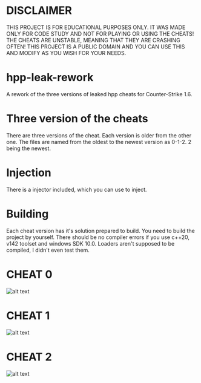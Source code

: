 # DISCLAIMER
THIS PROJECT IS FOR EDUCATIONAL PURPOSES ONLY. IT WAS MADE ONLY FOR CODE STUDY AND NOT FOR PLAYING OR USING THE CHEATS! THE CHEATS ARE UNSTABLE, MEANING THAT THEY ARE CRASHING OFTEN!
THIS PROJECT IS A PUBLIC DOMAIN AND YOU CAN USE THIS AND MODIFY AS YOU WISH FOR YOUR NEEDS.

# hpp-leak-rework
A rework of the three versions of leaked hpp cheats for Counter-Strike 1.6.

# Three version of the cheats
There are three versions of the cheat. Each version is older from the other one.
The files are named from the oldest to the newest version as 0-1-2. 2 being the newest.

# Injection
There is a injector included, which you can use to inject.

# Building
Each cheat version has it's solution prepared to build. You need to build the project by yourself. There should be no compiler errors if you use c++20, v142 toolset and windows SDK 10.0.
Loaders aren't supposed to be compiled, I didn't even test them.

# CHEAT 0
![alt text](https://i.imgur.com/Xfnoyqt.png)

# CHEAT 1
![alt text](https://i.imgur.com/vljskVA.png)

# CHEAT 2
![alt text](https://i.imgur.com/zOd7PLR.png)
